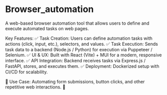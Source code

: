 # Browser_automation

A web-based browser automation tool that allows users to define and execute automated tasks on web pages.

Key Features:
✅ Task Creation: Users can define automation tasks with actions (click, input, etc.), selectors, and values.
✅ Task Execution: Sends task data to a backend (Node.js / Python) for execution via Puppeteer / Selenium.
✅ UI & UX: Built with React (Vite) + MUI for a modern, responsive interface.
✅ API Integration: Backend receives tasks via Express.js / FastAPI, stores, and executes them.
✅ Deployment: Dockerized setup with CI/CD for scalability.

🎯 Use Case: Automating form submissions, button clicks, and other repetitive web interactions. 🚀
